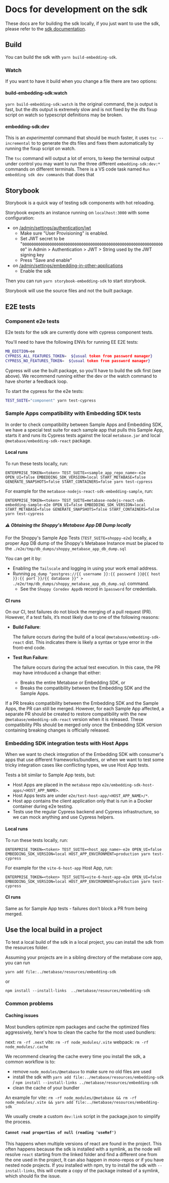 # Docs for development on the sdk

These docs are for building the sdk locally, if you just want to use the sdk, please refer to the [sdk documentation](https://www.metabase.com/docs/latest/embedding/sdk/introduction).

## Build

You can build the sdk with `yarn build-embedding-sdk`.

### Watch

If you want to have it build when you change a file there are two options:

#### build-embedding-sdk:watch

`yarn build-embedding-sdk:watch` is the original command, the js output is fast, but the dts output is extremely slow and is not fixed by the dts fixup script on watch so typescript definitions may be broken.

#### embedding-sdk:dev

This is an _experimental_ command that should be much faster, it uses `tsc --incremental` to to generate the dts files and fixes them automatically by running the fixup script on watch.

The `tsc` command will output a lot of errors, to keep the terminal output under control you may want to run the three different `embedding-sdk:dev:*` commands on different terminals.
There is a VS code task named `Run embedding sdk dev commands` that does that

## Storybook

Storybook is a quick way of testing sdk components with hot reloading.

Storybook expects an instance running on `localhost:3000` with some configuration:

- on [/admin/settings/authentication/jwt](http://localhost:3000/admin/settings/authentication/jwt)
  - Make sure "User Provisioning" is enabled.
  - Set JWT secret to be "`0000000000000000000000000000000000000000000000000000000000000000`" in Admin > Authentication >
    JWT > String used by the JWT signing key
  - Press "Save and enable"
- on [/admin/settings/embedding-in-other-applications](http://localhost:3000/admin/settings/embedding-in-other-applications)
  - Enable the sdk

Then you can run `yarn storybook-embedding-sdk` to start storybook.

Storybook will use the source files and not the built package.

## E2E tests

### Component e2e tests

E2e tests for the sdk are currently done with cypress component tests.

You'll need to have the following ENVs for running EE E2E tests:

```bash
MB_EDITION=ee
CYPRESS_ALL_FEATURES_TOKEN=  ${usual token from password manager}
CYPRESS_NO_FEATURES_TOKEN=  ${usual token from password manager}
```

Cypress will use the built package, so you'll have to build the sdk first (see above).
We recommend running either the dev or the watch command to have shorter a feedback loop.

To start the cypress for the e2e tests:

```bash
TEST_SUITE="component" yarn test-cypress
```

### Sample Apps compatibility with Embedding SDK tests

In order to check compatibility between Sample Apps and Embedding SDK, we have a special test suite for each sample app that pulls this Sample App, starts it and runs its Cypress tests against the local `metabase.jar` and local `@metabase/embedding-sdk-react` package.

#### Local runs

To run these tests locally, run:
```
ENTERPRISE_TOKEN=<token> TEST_SUITE=<sample_app_repo_name>-e2e OPEN_UI=false EMBEDDING_SDK_VERSION=local START_METABASE=false GENERATE_SNAPSHOTS=false START_CONTAINERS=false yarn test-cypress
```

For example for the `metabase-nodejs-react-sdk-embedding-sample`, run:
```
ENTERPRISE_TOKEN=<token> TEST_SUITE=metabase-nodejs-react-sdk-embedding-sample-e2e OPEN_UI=false EMBEDDING_SDK_VERSION=local START_METABASE=false GENERATE_SNAPSHOTS=false START_CONTAINERS=false yarn test-cypress
```

##### :warning: Obtaining the Shoppy's Metabase App DB Dump locally
For the Shoppy's Sample App Tests (`TEST_SUITE=shoppy-e2e`) locally, a proper App DB dump of the Shoppy's Metabase Instance must be placed to the `./e2e/tmp/db_dumps/shoppy_metabase_app_db_dump.sql`

You can get it by:
- Enabling the `Tailscale` and logging in using your work email address.
- Running `pg_dump "postgres://{{ username }}:{{ password }}@{{ host }}:{{ port }}/{{ database }}" > ./e2e/tmp/db_dumps/shoppy_metabase_app_db_dump.sql` command.
    - See the `Shoppy Coredev Appdb` record in `1password` for credentials.

#### CI runs

On our CI, test failures do not block the merging of a pull request (PR). However, if a test fails, it’s most likely due to one of the following reasons:

- **Build Failure**:

  The failure occurs during the build of a local `@metabase/embedding-sdk-react` dist. This indicates there is likely a syntax or type error in the front-end code.
- **Test Run Failure**:

  The failure occurs during the actual test execution. In this case, the PR may have introduced a change that either:
    - Breaks the entire Metabase or Embedding SDK, or
    - Breaks the compatibility between the Embedding SDK and the Sample Apps.

If a PR breaks compatibility between the Embedding SDK and the Sample Apps, the PR can still be merged. However, for each Sample App affected, a separate PR should be created to restore compatibility with the new `@metabase/embedding-sdk-react` version when it is released. These compatibility PRs should be merged only once the Embedding SDK version containing breaking changes is officially released.

### Embedding SDK integration tests with Host Apps

When we want to check integration of the Embedding SDK with consumer's apps that use different frameworks/bundlers, or when we want to test some tricky integration cases like conflicting types, we use Host App tests.

Tests a bit similar to Sample App tests, but:
- Host Apps are placed in the `metabase` repo `e2e/embedding-sdk-host-apps/<HOST_APP_NAME>`.
- Host Apps tests are under `e2e/test-host-app/<HOST_APP_NAME>/*`.
- Host app contains the client application only that is run in a Docker container during e2e testing.
- Tests use the regular Cypress backend and Cypress infrastructure, so we can mock anything and use Cypress helpers.

#### Local runs

To run these tests locally, run:
```
ENTERPRISE_TOKEN=<token> TEST_SUITE=<host_app_name>-e2e OPEN_UI=false EMBEDDING_SDK_VERSION=local HOST_APP_ENVIRONMENT=production yarn test-cypress
```

For example for the `vite-6-host-app` Host App, run:
```
ENTERPRISE_TOKEN=<token> TEST_SUITE=vite-6-host-app-e2e OPEN_UI=false EMBEDDING_SDK_VERSION=local HOST_APP_ENVIRONMENT=production yarn test-cypress
```

#### CI runs

Same as for Sample App tests - failures don't block a PR from being merged.

## Use the local build in a project

To test a local build of the sdk in a local project, you can install the sdk from the resources folder.

Assuming your projects are in a sibling directory of the metabase core app, you can run

```
yarn add file:../metabase/resources/embedding-sdk
```

or

```
npm install --install-links  ../metabase/resources/embedding-sdk
```

### Common problems

#### Caching issues

Most bundlers optimize npm packages and cache the optimized files aggressively, here's how to clean the cache for the most used bundlers:

next: `rm -rf .next`
vite: `rm -rf node_modules/.vite`
webpack: `rm -rf node_modules/.cache`

We recommend clearing the cache every time you install the sdk, a common workflow is to:

- remove `node_modules/@metabase` to make sure no old files are used
- install the sdk with `yarn add file:../metabase/resources/embedding-sdk` / `npm install --install-links ../metabase/resources/embedding-sdk`
- clean the cache of your bundler

An example for vite: `rm -rf node_modules/@metabase && rm -rf node_modules/.vite && yarn add file:../metabase/resources/embedding-sdk`

We usually create a custom `dev:link` script in the package.json to simplify the process.

#### `Cannot read properties of null (reading 'useRef')`

This happens when multiple versions of react are found in the project.
This often happens because the sdk is installed with a symlink, as the node will resolve `react` starting from the linked folder and find a different one from the one used in the project, It can also happen in mono-repos or if you have nested node projects.
If you installed with npm, try to install the sdk with `--install-links`, this will create a copy of the package instead of a symlink, which should fix the issue.
